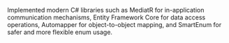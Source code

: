 Implemented modern C# libraries such as MediatR for in-application communication mechanisms, Entity Framework Core for data access operations, Automapper for object-to-object mapping, and SmartEnum for safer and more flexible enum usage.
